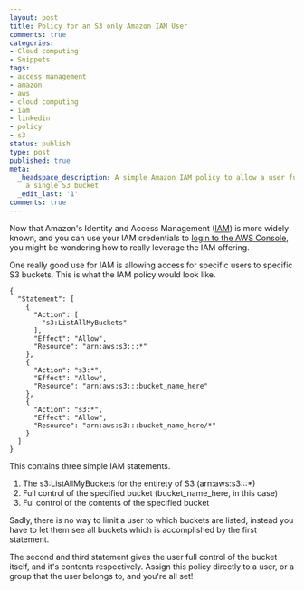 ```yaml
---
layout: post
title: Policy for an S3 only Amazon IAM User
comments: true
categories:
- Cloud computing
- Snippets
tags:
- access management
- amazon
- aws
- cloud computing
- iam
- linkedin
- policy
- s3
status: publish
type: post
published: true
meta:
  _headspace_description: A simple Amazon IAM policy to allow a user full access to
    a single S3 bucket
  _edit_last: '1'
comments: true
---
```

Now that Amazon's Identity and Access Management (<a href="http://aws.amazon.com/iam/">IAM</a>) is more widely known, and you can use your IAM credentials to <a href=http://blog.ryangeyer.com/blog/2011/04/04/enabling-aws-console-login-for-iam-users/>login to the AWS Console</a>, you might be wondering how to really leverage the IAM offering.
<!--more-->
One really good use for IAM is allowing access for specific users to specific S3 buckets.  This is what the IAM policy would look like.

```
{
  "Statement": [
    {
      "Action": [
        "s3:ListAllMyBuckets"
      ],
      "Effect": "Allow",
      "Resource": "arn:aws:s3:::*"
    },
    {
      "Action": "s3:*",
      "Effect": "Allow",
      "Resource": "arn:aws:s3:::bucket_name_here"
    },
    {
      "Action": "s3:*",
      "Effect": "Allow",
      "Resource": "arn:aws:s3:::bucket_name_here/*"
    }
  ]
}
```


This contains three simple IAM statements.

<ol>
<li>The s3:ListAllMyBuckets for the entirety of S3 (arn:aws:s3:::*)</li>
<li>Full control of the specified bucket (bucket_name_here, in this case)</li>
<li>Ful control of the contents of the specified bucket</li>
</ol>

Sadly, there is no way to limit a user to which buckets are listed, instead you have to let them see all buckets which is accomplished by the first statement.

The second and third statement gives the user full control of the bucket itself, and it's contents respectively.  Assign this policy directly to a user, or a group that the user belongs to, and you're all set!
